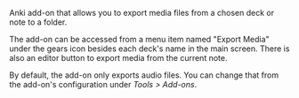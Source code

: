 Anki add-on that allows you to export media files from a chosen deck or note to a folder.

The add-on can be accessed from a menu item named "Export Media" under the gears icon besides each deck's name in the main screen. There is also an editor button to export media from the current note.

By default, the add-on only exports audio files. You can change that from the add-on's configuration under *Tools > Add-ons*.
